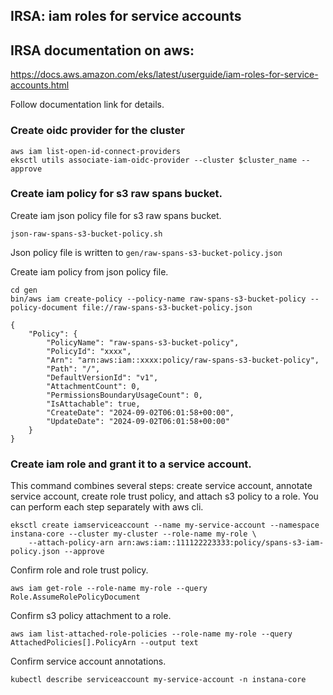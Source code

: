 ## IRSA: iam roles for service accounts
## IRSA documentation on aws:
https://docs.aws.amazon.com/eks/latest/userguide/iam-roles-for-service-accounts.html

Follow documentation link for details.<br/>

### Create oidc provider for the cluster
```
aws iam list-open-id-connect-providers
eksctl utils associate-iam-oidc-provider --cluster $cluster_name --approve
```

### Create iam policy for s3 raw spans bucket.
Create iam json policy file for s3 raw spans bucket.<br/>
```
json-raw-spans-s3-bucket-policy.sh
```
Json policy file is written to `gen/raw-spans-s3-bucket-policy.json`<br/>

Create iam policy from json policy file.<br/>
```
cd gen
bin/aws iam create-policy --policy-name raw-spans-s3-bucket-policy --policy-document file://raw-spans-s3-bucket-policy.json

{
    "Policy": {
        "PolicyName": "raw-spans-s3-bucket-policy",
        "PolicyId": "xxxx",
        "Arn": "arn:aws:iam::xxxx:policy/raw-spans-s3-bucket-policy",
        "Path": "/",
        "DefaultVersionId": "v1",
        "AttachmentCount": 0,
        "PermissionsBoundaryUsageCount": 0,
        "IsAttachable": true,
        "CreateDate": "2024-09-02T06:01:58+00:00",
        "UpdateDate": "2024-09-02T06:01:58+00:00"
    }
}
```

### Create iam role and grant it to a service account.
This command combines several steps: create service account, annotate service account, create role trust policy, and attach s3 policy to a role. You can perform each step separately with aws cli.<br/>
```
eksctl create iamserviceaccount --name my-service-account --namespace instana-core --cluster my-cluster --role-name my-role \
    --attach-policy-arn arn:aws:iam::111122223333:policy/spans-s3-iam-policy.json --approve
```

Confirm role and role trust policy.<br/>
```
aws iam get-role --role-name my-role --query Role.AssumeRolePolicyDocument
```

Confirm s3 policy attachment to a role.<br/>
```
aws iam list-attached-role-policies --role-name my-role --query AttachedPolicies[].PolicyArn --output text
```

Confirm service account annotations.<br/>
```
kubectl describe serviceaccount my-service-account -n instana-core
```

